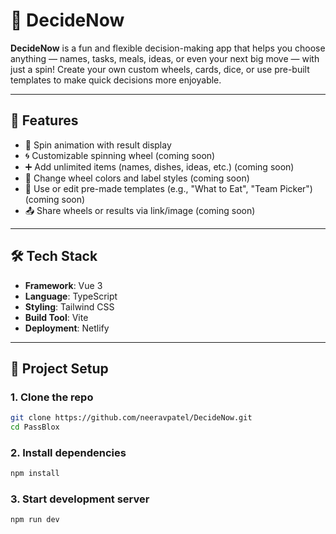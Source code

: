 # 🎯 DecideNow

**DecideNow** is a fun and flexible decision-making app that helps you choose anything — names, tasks, meals, ideas, or even your next big move — with just a spin! Create your own custom wheels, cards, dice, or use pre-built templates to make quick decisions more enjoyable.

---

## 🌟 Features

- 🎉 Spin animation with result display
- 🌀 Customizable spinning wheel (coming soon)
- ➕ Add unlimited items (names, dishes, ideas, etc.) (coming soon)
- 🎨 Change wheel colors and label styles (coming soon)
- 🧾 Use or edit pre-made templates (e.g., "What to Eat", "Team Picker") (coming soon)
- 📤 Share wheels or results via link/image (coming soon)

---

## 🛠 Tech Stack

- **Framework**: Vue 3
- **Language**: TypeScript
- **Styling**: Tailwind CSS
- **Build Tool**: Vite
- **Deployment**: Netlify

---

## 🔧 Project Setup

### 1. Clone the repo

```bash
git clone https://github.com/neeravpatel/DecideNow.git
cd PassBlox
```

### 2. Install dependencies

```bash
npm install
```

### 3. Start development server

```bash
npm run dev
```
